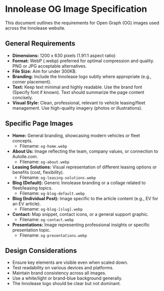 # Innolease OG Image Specification

This document outlines the requirements for Open Graph (OG) images used across the Innolease website.

## General Requirements

- **Dimensions:** 1200 x 630 pixels (1.91:1 aspect ratio)
- **Format:** WebP (.webp) preferred for optimal compression and quality. PNG or JPG acceptable alternatives.
- **File Size:** Aim for under 300KB.
- **Branding:** Include the Innolease logo subtly where appropriate (e.g., corner placement).
- **Text:** Keep text minimal and highly readable. Use the brand font (Specify font if known). Text should summarize the page content concisely.
- **Visual Style:** Clean, professional, relevant to vehicle leasing/fleet management. Use high-quality imagery (photos or illustrations).

## Specific Page Images

- **Home:** General branding, showcasing modern vehicles or fleet concepts.
  - Filename: `og-home.webp`
- **About Us:** Image reflecting the team, company values, or connection to Autolle.com.
  - Filename: `og-about.webp`
- **Leasing Solutions:** Visual representation of different leasing options or benefits (cost, flexibility).
  - Filename: `og-leasing-solutions.webp`
- **Blog (Default):** Generic Innolease branding or a collage related to fleet/leasing topics.
  - Filename: `og-blog-default.webp`
- **Blog (Individual Post):** Image specific to the article content (e.g., EV for an EV article).
  - Filename: `og-blog-[slug].webp`
- **Contact:** Map snippet, contact icons, or a general support graphic.
  - Filename: `og-contact.webp`
- **Presentations:** Image representing professional insights or specific presentation topic.
  - Filename: `og-presentations.webp`

## Design Considerations

- Ensure key elements are visible even when scaled down.
- Test readability on various devices and platforms.
- Maintain brand consistency across all images.
- Use a white/light or brand-blue background generally.
- The Innolease logo should be clear but not dominant.
